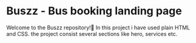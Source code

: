  # Buszz - Bus booking landing page

Welcome to the Buszz repository!👋 In this project i have used plain HTML and CSS. the project consist several sections like hero, services etc.
